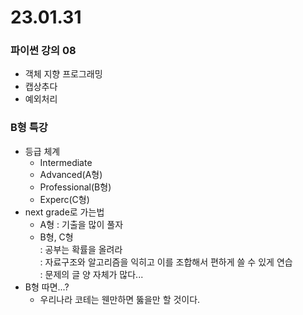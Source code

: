 # 23.01.31
### 파이썬 강의 08
- 객체 지향 프로그래밍
- 캡상추다
- 예외처리

### B형 특강
- 등급 체계
  - Intermediate
  - Advanced(A형)
  - Professional(B형)
  - Experc(C형)
- next grade로 가는법
  - A형 : 기출을 많이 풀자
  - B형, C형  
  : 공부는 확률을 올려라  
  : 자료구조와 알고리즘을 익히고 이를 조합해서 편하게 쓸 수 있게 연습  
  : 문제의 글 양 자체가 많다...  
- B형 따면...?
  - 우리나라 코테는 웬만하면 뚫을만 할 것이다.